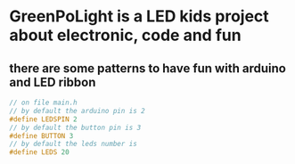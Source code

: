 # GreenPoLight is a LED kids project about electronic, code and fun

## there are some patterns to have fun with arduino and LED ribbon

```c++
// on file main.h
// by default the arduino pin is 2
#define LEDSPIN 2
// by default the button pin is 3
#define BUTTON 3
// by default the leds number is 
#define LEDS 20
```